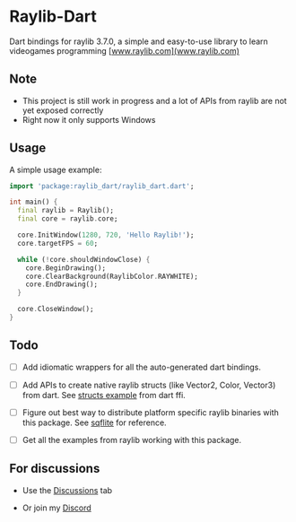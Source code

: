 # Raylib-Dart

Dart bindings for raylib 3.7.0, a simple and easy-to-use library to learn videogames programming [www.raylib.com](www.raylib.com)

## Note

- This project is still work in progress and a lot of APIs from raylib are not yet exposed correctly
- Right now it only supports Windows

## Usage

A simple usage example:

```dart
import 'package:raylib_dart/raylib_dart.dart';

int main() {
  final raylib = Raylib();
  final core = raylib.core;

  core.InitWindow(1280, 720, 'Hello Raylib!');
  core.targetFPS = 60;

  while (!core.shouldWindowClose) {
    core.BeginDrawing();
    core.ClearBackground(RaylibColor.RAYWHITE);
    core.EndDrawing();
  }

  core.CloseWindow();
}
```

## Todo

- [ ] Add idiomatic wrappers for all the auto-generated dart bindings.

- [ ] Add APIs to create native raylib structs (like Vector2, Color, Vector3) from dart. See [structs example](https://github.com/dart-lang/samples/tree/master/ffi/structs) from dart ffi.

- [ ] Figure out best way to distribute platform specific raylib binaries with this package. See [sqflite](https://github.com/tekartik/sqflite/tree/master/sqflite_common_ffi) for reference.

- [ ] Get all the examples from raylib working with this package.

## For discussions

- Use the [Discussions](https://github.com/ufrshubham/raylib-dart/discussions) tab

- Or join my [Discord](https://discord.gg/6xZ4ycWSYB)
